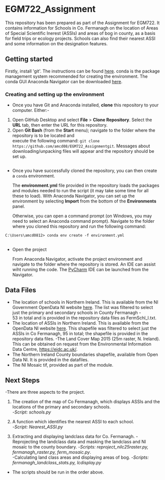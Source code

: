 # EGM722_Assignment
This repository has been prepared as part of the Assignment for EGM722.  It contains information for Schools 
in Co. Fermanagh on the location of Areas of Special Scientific Inerest (ASSIs) and areas of bog in county, as a basis for field trips or ecology projects. 
Schools can also find their nearest ASSI and some information on the designation features.

## Getting started

Firstly, install 'git'. The instructions can be found  [here](https://git-scm.com/downloads). 
conda is the package management system recommended for creating the environment.  The conda GUI Anaconda Navigator can be downloaded [here](https://docs.anaconda.com/anaconda/install/). 


###  Creating and setting up the environment

-  Once you have Git and Anaconda installed, __clone__ this repository to your computer.  Either:-

1. Open GitHub Desktop and select __File__ > __Clone Repository__. Select the __URL__ tab, then enter the URL for this 
   repository.
2. Open __Git Bash__ (from the __Start__ menu); navigate to the folder where the repository is to be located and   
   execute the following command: `git clone https://github.com/amcd08/EGM722_Assignmentgit`. Messages about downloading/unpacking files will appear and the repository should be set up.


##  
 
- Once you have successfully cloned the repository, you can then create a `conda` environment.

  The **environment.yml** file provided in the repository loads the packages and modules needed to run the script (it may take some time for all these to load). 
  With Anaconda Navigator, you can set up the environment by selecting __Import__ from the bottom of the __Environments__ panel. 

  Otherwise, you can open a command prompt (on Windows, you may need to select an Anaconda command prompt). Navigate
  to the folder where you cloned this repository and run the following command:

```
C:\Users\amcd0812> conda env create -f environment.yml
```

##  
 
- Open the project

  From Anaconda Navigator, activate the project environment and navigate to the folder where the repository is stored.
  An IDE can assist wiht running the code. The [PyCharm](https://www.jetbrains.com/pycharm/download/#section=windows) IDE can be launched from the Navigator. 
 



## Data Files
- The location of schools in Northern Ireland.  This is available from the NI Government OpenData NI website [here](https://www.opendatani.gov.uk/dataset/locate-a-school).  The list was filtered to select just the primary and secondary schools in County Fermanagh -  
 53 in total and is provided in the repository data files as FermSchl_l.txt. 
- The location of ASSIs in Northern Ireland. This  is available from the OpenData NI website [here](https://www.opendatani.gov.uk/dataset?tags=ASSI). This shapefile was filtered to select just the ASSIs in Co Fermanagh, 95 in total; the shapefile is provided in the repository data files. 
 -The Land Cover Map 2015 (25m raster, N. Ireland).  This can be obtained on request from the Environmental Information Data Centre, 
https://eidc.ac.uk/.   
- The Northern Ireland County boundaries shapefile, available from  Open Data NI. It is provided in the datafiles. 
- The NI Mosaic tif, provided as part of the module. 


## Next Steps
  -There are three aspects to the project.  
 1. The creation of the map of Co Fermanagh, which displays ASSIs and the locations of the primary and secondary schools.  
    -*Script: schools.py* 

 2. A function which identifies the nearest ASSI to each school.  
   -*Script: Nearest_ASSI.py* 

 3. Extracting and displaying landclass data for Co. Fermanagh. 
   -Reprojecting the landclass data and masking the landclass and NI mosaic to the county boundary.
   -*Scripts: reproject_nilc25raster.py, fermanagh_raster.py, ferm_mosaic.py*.  
    -Calculating land class areas and displaying areas of bog.
   -*Scripts: fermanagh_landclass_stats.py, lcdisplay.py*


 
- The scripts should be run in the order above.


